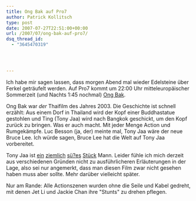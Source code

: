 ```yaml
---
title: Ong Bak auf Pro7
author: Patrick Kollitsch
type: post
date: 2007-07-27T22:51:00+00:00
url: /2007/07/ong-bak-auf-pro7/
dsq_thread_id:
  - "3645470319"




---
```

Ich habe mir sagen lassen, dass morgen Abend mal wieder Edelsteine über Ferkel geträufelt werden. Auf Pro7 kommt um 22:00 Uhr mitteleuropäischer Sommerzeit (und Nachts 1:45 nochmal) [Ong Bak][1]. 

Ong Bak war _der_ Thaifilm des Jahres 2003. Die Geschichte ist schnell erzählt: Aus einem Dorf in Thailand wird der Kopf einer Buddhastatue gestohlen und Ting (Tony Jaa) wird nach Bangkok geschickt, um den Kopf zurück zu bringen. Was er auch macht. Mit jeder Menge Action und Rumgekämpfe. Luc Besson (ja, der) meinte mal, Tony Jaa wäre der neue Bruce Lee. Ich würde sagen, Bruce Lee hat die Welt auf Tony Jaa vorbereitet.

Tony Jaa ist [ein][2] [ziemlich][3] [sü?es][4] [Stück][5] Mann. Leider fühle ich mich derzeit aus verschiedenen Gründen nicht zu ausführlicheren Erläuterungen in der Lage, also sei nur angemerkt, dass man diesen Film zwar nicht gesehen haben muss aber sollte. Mehr darüber vielleicht später.

Nur am Rande: Alle Actionszenen wurden ohne die Seile und Kabel gedreht, mit denen Jet Li und Jackie Chan ihre "Stunts" zu drehen pflegen.

 [1]: http://imdb.com/title/tt0368909/
 [2]: http://images.google.com/images?q=Tony+Jaa
 [3]: http://www.tonyjaa.org/
 [4]: http://en.wikipedia.org/wiki/Tony_Jaa
 [5]: http://imdb.com/name/nm1388074/